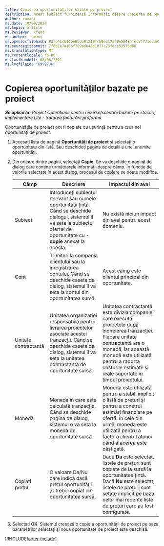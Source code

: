 ```yaml
---
title: Copierea oportunităților bazate pe proiect
description: Acest subiect furnizează informații despre copierea de oportunități bazate pe proiect în Project Operations.
author: rumant
ms.date: 10/09/2020
ms.topic: article
ms.reviewer: kfend
ms.author: rumant
ms.openlocfilehash: 83fe41cb16be6bdd91219fc59e517ae0e5848afec5f771edde575bb5c24f9865
ms.sourcegitcommit: 7f8d1e7a16af769adb43d1877c28fdce53975db8
ms.translationtype: MT
ms.contentlocale: ro-RO
ms.lasthandoff: 08/06/2021
ms.locfileid: "6999736"
---
```

# <a name="copy-project-based-opportunities"></a>Copierea oportunităților bazate pe proiect

_**Se aplică la:** Project Operations pentru resurse/scenarii bazate pe stocuri, implementare Lite - tratarea facturării proforma_


Oportunitățile de proiect pot fi copiate cu ușurință pentru a crea noi oportunități de proiect. 

1. Accesați lista de pagină **Oportunități de proiect** și selectați o oportunitate din listă. Sau deschideți pagina de detalii a unei anumite oportunități. 
2. Din oricare dintre pagini, selectați **Copie**. Se va deschide o pagină de dialog care conține următoarele informații despre câmp. În funcție de valorile selectate în acest dialog, procesul de copiere se poate modifica.

    | **Câmp** | **Descriere** | **Impactul din aval** |
    | --- | --- | --- |
    | Subiect | Introduceți subiectul relevant sau numele oportunității țintă. Când se deschide dialogul, sistemul îl va seta la subiectul ofertei de oportunitate cu **-copie** anexat la acesta. | Nu există niciun impact din aval pentru acest domeniu. |
    | Cont | Trimiteri la compania clientului sau la înregistrarea contului. Când se deschide caseta de dialog, sistemul îl va seta la contul din oportunitatea sursă. | Acest câmp este clientul principal din oportunitate. |
    | Unitate contractantă | Unitatea organizației responsabilă pentru livrarea proiectelor asociate acestei tranzacții. Când se deschide caseta de dialog, sistemul îl va seta la unitatea contractantă de oportunitate sursă. | Unitatea contractantă este divizia companiei care execută proiectele după încheierea tranzacției. Fiecare unitate contractantă are o monedă, iar această monedă este utilizată pentru a raporta costurile estimate și reale suportate în timpul proiectului. |
    | Monedă | Moneda în care este calculată tranzacția. Când se deschide pagina de dialog, sistemul o va seta la moneda de oportunitate sursă. | Moneda este utilizată pentru a stabili implicit o listă de prețuri și pentru a construi estimări financiare pe ofertă. În cele din urmă, moneda este utilizată pentru a factura clientul atunci când afacerea este câștigată. |
    | Copiați prețul | O valoare Da/Nu care indică dacă prețul oportunității ar trebui copiat din oportunitatea sursă. | Dacă **Da** este selectat, listele de prețuri sunt copiate de la sursă la oportunitatea țintă. Dacă **Nu** este selectat, listele de prețuri sunt setate implicit pe baza celor mai recente liste de prețuri care au fost configurate. |

3. Selectați **OK**. Sistemul creează o copie a oportunității de proiect pe baza parametrilor selectați și noua oportunitate de proiect este deschisă.


[!INCLUDE[footer-include](../includes/footer-banner.md)]